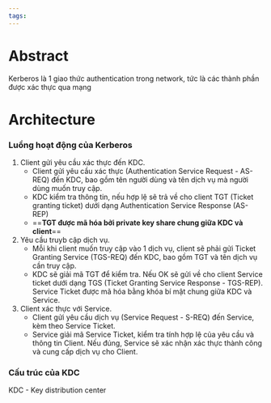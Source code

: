 ```yaml
---
tags:
---
```

# Abstract
Kerberos là 1 giao thức authentication trong network, tức là các thành phần được xác thực qua mạng 

# Architecture

### Luồng hoạt động của Kerberos
1. Client gửi yêu cầu xác thực đến KDC.
	- Client gửi yêu cầu xác thực (Authentication Service Request - AS-REQ) đến KDC, bao gồm tên người dùng và tên dịch vụ mà người dùng muốn truy cập.
	- KDC kiểm tra thông tin, nếu hợp lệ sẽ trả về cho client TGT (Ticket granting ticket) dưới dạng Authentication Service Response (AS-REP)
	- ==**TGT được mã hóa bởi private key share chung giữa KDC và client**==
2. Yêu cầu truyb cập dịch vụ.
	- Mỗi khi client muốn truy cập vào 1 dịch vụ, client sẽ phải gửi Ticket Granting Service (TGS-REQ) đến KDC, bao gồm TGT và tên dịch vụ cần truy cập. 
	- KDC sẽ giải mã TGT để kiểm tra. Nếu OK sẽ gửi về cho client Service ticket dưới dạng TGS (Ticket Granting Service Response - TGS-REP). Service Ticket được mã hóa bằng khóa bí mật chung giữa KDC và Service.
3. Client xác thực với Service.
	- Client gửi yêu cầu dịch vụ (Service Request - S-REQ) đến Service, kèm theo Service Ticket.
	- Service giải mã Service Ticket, kiểm tra tính hợp lệ của yêu cầu và thông tin Client. Nếu đúng, Service sẽ xác nhận xác thực thành công và cung cấp dịch vụ cho Client.

### Cấu trúc của KDC

KDC - Key distribution center